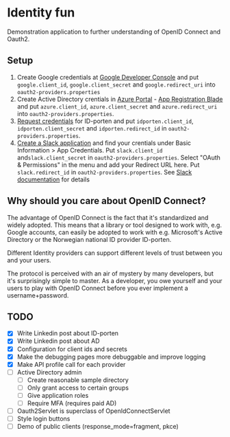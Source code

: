 # Identity fun

Demonstration application to further understanding of OpenID Connect and Oauth2.

## Setup

1. Create Google credentials at [Google Developer Console](https://console.developers.google.com/apis/credentials) and put `google.client_id`, `google.client_secret` and `google.redirect_uri` into `oauth2-providers.properties`
2. Create Active Directory crentials in [Azure Portal](https://docs.microsoft.com/en-us/azure/active-directory/develop/howto-create-service-principal-portal) - [App Registration Blade](https://portal.azure.com/#blade/Microsoft_AAD_RegisteredApps/ApplicationsListBlade) and put `azure.client_id`, `azure.client_secret` and `azure.redirect_uri` into `oauth2-providers.properties`.
3. [Request credentials](https://difi.github.io/idporten-oidc-dokumentasjon/) for ID-porten and put `idporten.client_id`, `idporten.client_secret` and `idporten.redirect_id` in `oauth2-providers.properties`.
4. [Create a Slack application](https://api.slack.com/apps) and find your crentials under Basic Information > App Credentials. Put `slack.client_id` and`slack.client_secret` in `oauth2-providers.properties`. Select "OAuth & Permissions" in the menu and add your Redirect URL here. Put `slack.redirect_id` in `oauth2-providers.properties`. See [Slack documentation](https://api.slack.com/docs/sign-in-with-slack) for details



## Why should you care about OpenID Connect?

The advantage of OpenID Connect is the fact that it's standardized and widely adopted. This means that a library or tool designed to work with, e.g. Google accounts, can easily be adopted to work with e.g. Microsoft's Active Directory  or the Norwegian national ID provider ID-porten.

Different Identity providers can support different levels of trust between you and your users.

The protocol is perceived with an air of mystery by many developers, but it's surprisingly simple to master. As a developer, you owe yourself and your users to play with OpenID Connect before you ever implement a username+password.


## TODO

* [x] Write Linkedin post about ID-porten
* [x] Write Linkedin post about AD
* [x] Configuration for client ids and secrets
* [x] Make the debugging pages more debuggable and improve logging
* [x] Make API profile call for each provider
* [ ] Active Directory admin
    * [ ] Create reasonable sample directory
    * [ ] Only grant access to certain groups
    * [ ] Give application roles
    * [ ] Require MFA (requires paid AD)
* [ ] Oauth2Servlet is superclass of OpenIdConnectServlet
* [ ] Style login buttons
* [ ] Demo of public clients (response_mode=fragment, pkce)
